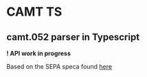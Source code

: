 # CAMT TS
## camt.052 parser in Typescript

**! API work in progress**

Based on the SEPA speca found [here](http://www.ebics.de/spezifikation/dfue-abkommen-anlage-3-formatstandards/)